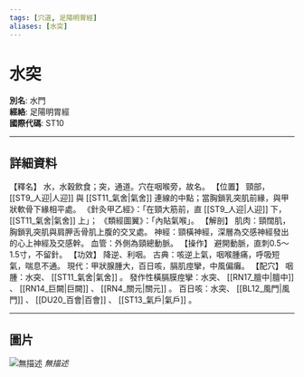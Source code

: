 ```yaml
---
tags: [穴道, 足陽明胃經]
aliases: [水突]
---
```


# 水突

**別名**: 水門  
**經絡**: 足陽明胃經  
**國際代碼**: ST10  

---

## 詳細資料
【釋名】
水，水穀飲食；突，通道。穴在咽喉旁，故名。
【位置】
頸部， [[ST9_人迎|人迎]] 與 [[ST11_氣舍|氣舍]] 連線的中點；當胸鎖乳突肌前緣，與甲狀軟骨下緣相平處。
《針灸甲乙經》：「在頸大筋前，直 [[ST9_人迎|人迎]] 下， [[ST11_氣舍|氣舍]] 上」；
《類經圖翼》：「內貼氣喉」。
【解剖】
肌肉：頸闊肌，胸鎖乳突肌與肩胛舌骨肌上腹的交叉處。
神經：頸橫神經，深層為交感神經發出的心上神經及交感幹。
血管：外側為頸總動脈。
【操作】
避開動脈，直刺0.5～1.5寸，不留針。
【功效】
降逆、利咽。
古典：咳逆上氣，咽喉腫痛，呼吸短氣，喘息不通。
現代：甲狀腺腫大，百日咳，膈肌痙攣，中風偏癱。
【配穴】
咽腫：水突、 [[ST11_氣舍|氣舍]] 。
發作性橫膈膜痙攣：水突、 [[RN17_膻中|膻中]] 、 [[RN14_巨闕|巨闕]] 、 [[RN4_關元|關元]] 。
百日咳：水突、 [[BL12_風門|風門]] 、 [[DU20_百會|百會]] 、 [[ST13_氣戶|氣戶]] 。

---

## 圖片
![無描述](https://yibian.hopto.org/pic/shu16/148.gif)
_無描述_

